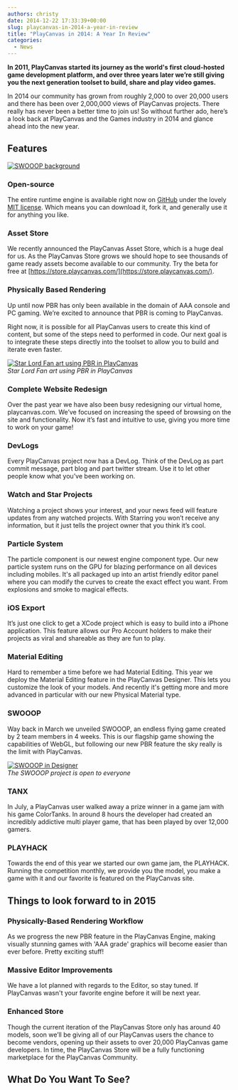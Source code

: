 ```yaml
---
authors: christy
date: 2014-12-22 17:33:39+00:00
slug: playcanvas-in-2014-a-year-in-review
title: "PlayCanvas in 2014: A Year In Review"
categories:
  - News
---
```


**In 2011, PlayCanvas started its journey as the world's first cloud-hosted game development platform, and over three years later we’re still giving you the next generation toolset to build, share and play video games.**

In 2014 our community has grown from roughly 2,000 to over 20,000 users and there has been over 2,000,000 views of PlayCanvas projects. There really has never been a better time to join us! So without further ado, here’s a look back at PlayCanvas and the Games industry in 2014 and glance ahead into the new year.

## Features

[![SWOOOP background](/img/background-small.png)](/img/background-small.png)

### Open-source

The entire runtime engine is available right now on [GitHub](https://github.com/playcanvas/engine) under the lovely [MIT license](https://opensource.org/license/mit/). Which means you can download it, fork it, and generally use it for anything you like.

### Asset Store

We recently announced the PlayCanvas Asset Store, which is a huge deal for us. As the PlayCanvas Store grows we should hope to see thousands of game ready assets become available to our community. Try the beta for free at [https://store.playcanvas.com/](https://store.playcanvas.com/).

### Physically Based Rendering

Up until now PBR has only been available in the domain of AAA console and PC gaming. We’re excited to announce that PBR is coming to PlayCanvas.

Right now, it is possible for all PlayCanvas users to create this kind of content, but some of the steps need to performed in code. Our next goal is to integrate these steps directly into the toolset to allow you to build and iterate even faster.

[![Star Lord Fan art using PBR in PlayCanvas](/img/shadingComparison2.jpg)](/img/shadingComparison2.jpg)
<br />_Star Lord Fan art using PBR in PlayCanvas_

### Complete Website Redesign

Over the past year we have also been busy redesigning our virtual home, playcanvas.com. We’ve focused on increasing the speed of browsing on the site and functionality. Now it’s fast and intuitive to use, giving you more time to work on your game!

### DevLogs

Every PlayCanvas project now has a DevLog. Think of the DevLog as part commit message, part blog and part twitter stream. Use it to let other people know what you’ve been working on.

### Watch and Star Projects

Watching a project shows your interest, and your news feed will feature updates from any watched projects. With Starring you won’t receive any information, but it just tells the project owner that you think it’s cool.

### Particle System

The particle component is our newest engine component type. Our new particle system runs on the GPU for blazing performance on all devices including mobiles. It's all packaged up into an artist friendly editor panel where you can modify the curves to create the exact effect you want. From explosions and smoke to magical effects.

### iOS Export

It’s just one click to get a XCode project which is easy to build into a iPhone application. This feature allows our Pro Account holders to make their projects as viral and shareable as they are fun to play.

### Material Editing

Hard to remember a time before we had Material Editing. This year we deploy the Material Editing feature in the PlayCanvas Designer. This lets you customize the look of your models. And recently it's getting more and more advanced in particular with our new Physical Material type.

### SWOOOP

Way back in March we unveiled SWOOOP, an endless flying game created by 2 team members in 4 weeks. This is our flagship game showing the capabilities of WebGL, but following our new PBR feature the sky really is the limit with PlayCanvas.

[![SWOOOP in Designer](/img/designer-swooop.png)](/img/designer-swooop.png)
<br />_The SWOOOP project is open to everyone_

### TANX

In July, a PlayCanvas user walked away a prize winner in a game jam with his game ColorTanks. In around 8 hours the developer had created an incredibly addictive multi player game, that has been played by over 12,000 gamers.

### PLAYHACK

Towards the end of this year we started our own game jam, the PLAYHACK. Running the competition monthly, we provide you the model, you make a game with it and our favorite is featured on the PlayCanvas site.

## Things to look forward to in 2015

### Physically-Based Rendering Workflow

As we progress the new PBR feature in the PlayCanvas Engine, making visually stunning games with 'AAA grade' graphics will become easier than ever before. Pretty exciting stuff!

### Massive Editor Improvements

We have a lot planned with regards to the Editor, so stay tuned. If PlayCanvas wasn't your favorite engine before it will be next year.

### Enhanced Store

Though the current iteration of the PlayCanvas Store only has around 40 models, soon we’ll be giving all of our PlayCanvas users the chance to become vendors, opening up their assets to over 20,000 PlayCanvas game developers. In time, the PlayCanvas Store will be a fully functioning marketplace for the PlayCanvas Community.

## What Do You Want To See?
